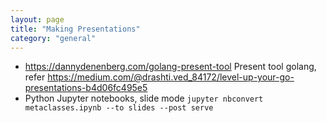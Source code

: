 ```yaml
---
layout: page
title: "Making Presentations"
category: "general"
---
```


* https://dannydenenberg.com/golang-present-tool Present tool golang, refer https://medium.com/@drashti.ved_84172/level-up-your-go-presentations-b4d06fc495e5
* Python Jupyter notebooks, slide mode `jupyter nbconvert metaclasses.ipynb --to slides --post serve`
